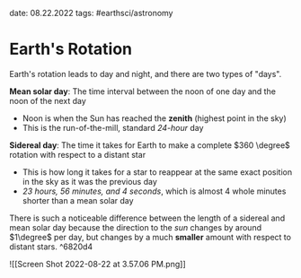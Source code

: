 date: 08.22.2022
tags: #earthsci/astronomy 
# Earth's Rotation
Earth's rotation leads to day and night, and there are two types of "days".

**Mean solar day**: The time interval between the noon of one day and the noon of the next day
- Noon is when the Sun has reached the **zenith** (highest point in the sky)
- This is the run-of-the-mill, standard *24-hour* day

**Sidereal day**: The time it takes for Earth to make a complete $360 \degree$ rotation with respect to a distant star
- This is how long it takes for a star to reappear at the same exact position in the sky as it was the previous day
- *23 hours, 56 minutes, and 4 seconds*, which is almost 4 whole minutes shorter than a mean solar day

There is such a noticeable difference between the length of a sidereal and mean solar day because the direction to the *sun* changes by around $1\degree$ per day, but changes by a much **smaller** amount with respect to distant stars. ^6820d4

![[Screen Shot 2022-08-22 at 3.57.06 PM.png]]